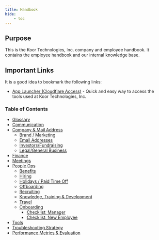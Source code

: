 ```yaml
---
title: Handbook
hide:
    - toc
---
```


## Purpose

This is the Koor Technologies, Inc. company and employee handbook. It contains the employee handbook and our internal knowledge base.

## Important Links

It is a good idea to bookmark the following links:

* [App Launcher (Cloudflare Access)](https://koorinc.cloudflareaccess.com/#/Launcher) - Quick and easy way to access the tools used at Koor Technologies, Inc.

### Table of Contents

* [Glossary](glossary.md)
* [Communication](communication.md)
* [Company & Mail Address](company/company-address-phone.md)
    * [Brand / Marketing](company/brand-marketing.md)
    * [Email Addresses](company/email-addresses.md)
    * [Investors/Fundraising](company/investors-fundraising.md)
    * [Legal/General Business](company/legal-general-business.md)
* [Finance](finance.md)
* [Meetings](meetings.md)
* [People Ops](people-ops/index.md)
    * [Benefits](people-ops/benefits.md)
    * [Hiring](people-ops/hiring.md)
    * [Holidays / Paid Time Off](people-ops/holidays-pto.md)
    * [Offboarding](people-ops/offboarding.md)
    * [Recruiting](people-ops/recruiting.md)
    * [Knowledge, Training & Development](people-ops/knowledge-training-and-development.md)
    * [Travel](people-ops/travel.md)
    * [Onboarding](people-ops/onboarding/index.md)
        * [Checklist: Manager](people-ops/onboarding/checklist-manager.md)
        * [Checklist: New Employee](people-ops/onboarding/checklist-new-employee.md)
* [Tools](tools.md)
* [Troubleshooting Strategy](troubleshooting-strategy.md)
* [Performance Metrics & Evaluation](performance-metrics-and-evaluation.md)
